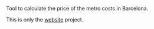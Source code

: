 Tool to calculate the price of the metro costs in Barcelona.

This is only the [website](http://scopz.github.io/TMBViatges/) project.
